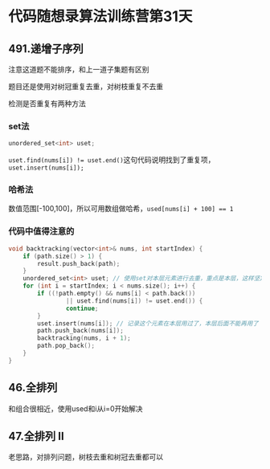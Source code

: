 # 代码随想录算法训练营第31天

## 491.递增子序列

注意这道题不能排序，和上一道子集题有区别

题目还是使用对树冠重复去重，对树枝重复不去重

检测是否重复有两种方法

### set法

```cpp
unordered_set<int> uset;
```

`uset.find(nums[i]) != uset.end()`这句代码说明找到了重复项，`uset.insert(nums[i]);`

### 哈希法

数值范围[-100,100]，所以可用数组做哈希，`used[nums[i] + 100] == 1`

### 代码中值得注意的

```cpp
void backtracking(vector<int>& nums, int startIndex) {
    if (path.size() > 1) {
        result.push_back(path);
    }
    unordered_set<int> uset; // 使用set对本层元素进行去重，重点是本层，这样坚定的做树冠去重，每一层都会更新这个uset，从而保证树枝不去重
    for (int i = startIndex; i < nums.size(); i++) {
        if ((!path.empty() && nums[i] < path.back())
                || uset.find(nums[i]) != uset.end()) {
                continue;
        }
        uset.insert(nums[i]); // 记录这个元素在本层用过了，本层后面不能再用了
        path.push_back(nums[i]);
        backtracking(nums, i + 1);
        path.pop_back();
    }
}
```

##  46.全排列

和组合很相近，使用used和i从i=0开始解决

## 47.全排列 II

老思路，对排列问题，树枝去重和树冠去重都可以
